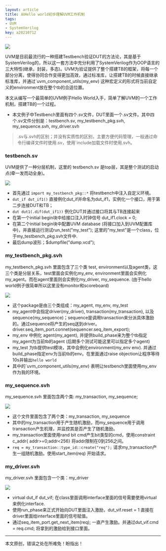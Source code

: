 ```yaml
---
layout: article
title: 从Hello world初步理解UVM工作机制
tags: 
- UVM
- SystemVerilog
key: a20210712
---
```


![](https://image-icons.oss-cn-beijing.aliyuncs.com/img/20210712100536.png)

UVM是目前最流行的一种搭建Testbench验证DUT的方法论，其是基于SystemVerilog的，所以这一套方法中充分利用了SystemVerilog作为OOP语言的三大特性(继承，封装，多态)。UVM为验证提供了整个搭建TB的框架，将每一个部分分离，使得协同合作变得更加高效，通过标准库，让搭建TB的时候直接继承标准库，并通过`uvm_component_utils(my_env) 这种宏定义的形式将当前自定义的environment放在整个tb的合适位置。

<!--more-->

本文从编写一个最简单的UVM例子Hello World入手，简单了解UVM的一个工作机制，搭建TB的一个过程。

* 本文例子中Testbench里面有四个.sv文件，DUT里面一个.sv文件。其中四个.sv文件分别是：testbench.sv, my_testbench_pkg.svh, my_sequence.svh, my_driver.svh

> .sv与.svh的区别；并没有实质性的区别，主要方便代码管理，一般通过命令行编译文件时使用.sv，使用`include加载文件时使用.svh。

### testbench.sv
UVM提供了一种分层机制，这里的 testbench.sv 是top层，其是整个测试的启动点(牵一发而动全身)。

![](https://image-icons.oss-cn-beijing.aliyuncs.com/img/20210712100751.png)

* 首先通过 `import my_testbench_pkg::*` 将testbench中注入自定义环境。
* `dut_if dut_if1()` 直接例化dut_if并命名为dut_if1，实例化一个接口，用于第二步连接DUT和TB；
* `dut dut1(.dif(dut_if1))` 例化DUT并通过接口将其与TB连接起来
* 在第一个initial begin块中给接口注入时钟信号 dut_if1.clock = 0;
* 在第二个initial begin块中配置UVM database (将接口加入到UVM配置库中)，并直接运行测试run_test("my_test"); 这里的"my_test"是一个class，位于my_testbench_pkg.svh文件中.
* 最后dump波形；$dumpfile("dump.vcd");

### my_testbench_pkg.svh
my_testbench_pkg.svh 里面包含了三个类 test, environment以及agent类，这三个类是分层关系，test里面会实例化my_env, environment里面会实例化my_agent。而在agent里面则会实例化my_driver, my_sequence. (由于hello world例子很简单所以这里没有monitor和scoreboard)

![](https://image-icons.oss-cn-beijing.aliyuncs.com/img/20210712100830.png)

* 这个package是由三个类组成：my_agent, my_env, my_test
* my_agent中会指定driver(my_driver), transaction(my_transaction), 以及sequence(my_sequence)；sequence是调用transaction来分派具体激励的。通过sequence将产生的seq送到driver。driver.seq_item_port.connet(sequencer.seq_item_export);
* my_env 中例化 agent(my_agent), 并提供build_phase来为整个tb指定my_agent为当前tb的agent (后期多个测试可能这里可以指定多个agent)
* my_test 为tb提供test模块，其中会例化environment(my_env env). 并通过build_phase指定env为当前tb的env。在里面通过raise objection让程序等待10s并输出`hello world`
* 其中的`uvm_component_utils(my_env)  表明让testbench里面使用my_env作为我的环境。

### my_sequence.svh
my_sequence.svh 里面包含两个类: my_transaction, my_sequence; 

![](https://image-icons.oss-cn-beijing.aliyuncs.com/img/20210712100931.png)

* 这个文件里面包含了两个类：my_transaction, my_sequence
* 其中的my_transaction用于产生随机激励，而my_sequence用于调用transaction产生机理，并监控其是否产生了随机激励。
* my_transaction里面使用rand bit cmd产生bit类型的cmd，使用constraint c_addr{ addr>=0;addr<256} 将addr限制在0到256之间。
* `req = my_transaction::type_id::create("req");`  请求my_transaction产生一组随机激励。使用start_item(req) 开始请求。

### my_driver.svh
my_driver.svh 里面包含一个类：my_driver

![](https://image-icons.oss-cn-beijing.aliyuncs.com/img/20210712101046.png)

* virtual dut_if dut_vif; 在class里面调用interface里面的信号需要使用virtual来例化interface.
* 使用run_phase来正式开始向DUT里面注入激励，dut_vif.reset = 1  直接在driver里面给interface里面的信号赋值。
* 通过seq_item_port.get_next_item(req); 一直产生激励。并通过dut_vif.cmd = req.cmd; 将拿到的激励给到接口里面。

---
本文原创，错误之处在所难免！盼指出！
